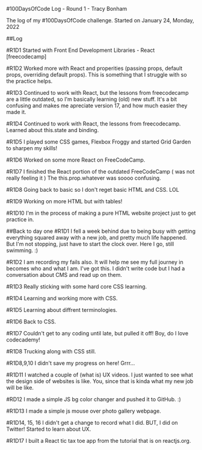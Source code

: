 #100DaysOfCode Log - Round 1 - Tracy Bonham

The log of my #100DaysOfCode challenge. Started on January 24, Monday, 2022

##Log


#R1D1
Started with Front End Development Libraries - React [freecodecamp]

#R1D2
Worked more with React and properities (passing props, default props, overriding default props). 
This is something that I struggle with so the practice helps.

#R1D3
Continued to work with React, but the lessons from freecodecamp are a little outdated, so I'm basically learning (old) new stuff. 
It's a bit confusing and makes me apreciate version 17, and how much easier they made it.

#R1D4
Continued to work with React, the lessons from freecodecamp. Learned about this.state and binding.

#R1D5
I played some CSS games, Flexbox Froggy and started Grid Garden to sharpen my skills!

#R1D6
Worked on some more React on FreeCodeCamp. 

#R1D7
I finished the React portion of the outdated FreeCodeCamp ( was not really feeling it ) The this.prop.whatever was soooo confusing.

#R1D8
Going back to basic so I don't reget basic HTML and CSS. LOL

#R1D9
Working on more HTML but with tables!


#R1D10
I'm in the process of making a pure HTML website project just to get practice in.

##Back to day one
#R1D1
I fell a week behind due to being busy with getting everything squared away with a new job, and pretty much life happened. But I'm not stopping, just have to start the clock over. Here I go, still swimming. :)

#R1D2
I am recording my fails also. It will help me see my full journey in becomes who and what I am. I've got this.
I didn't write code but I had a conversation about CMS and read up on them.

#R1D3
Really sticking with some hard core CSS learning.

#R1D4
Learning and working more with CSS.

#R1D5
Learning about diffrent terminologies.

#R1D6
Back to CSS.

#R1D7
Couldn't get to any coding until late, but pulled it off! Boy, do I love codecademy!

#R1D8
Trucking along with CSS still.

#R1D8,9,10
I didn't save my progress on here! Grrr...

#R1D11
I watched a couple of (what is) UX videos. I just wanted to see what the design side of websites is like. You, since that is kinda what my new job will be like.

#RD12
I made a simple JS bg color changer and pushed it to GitHub. :)

#R1D13
I made a simple js mouse over photo gallery webpage.

#R1D14, 15, 16
I didn't get a change to record what I did. BUT, I did on Twitter! Started to learn about UX.

#R1D17
I built a React tic tax toe app from the tutorial that is on reactjs.org.
